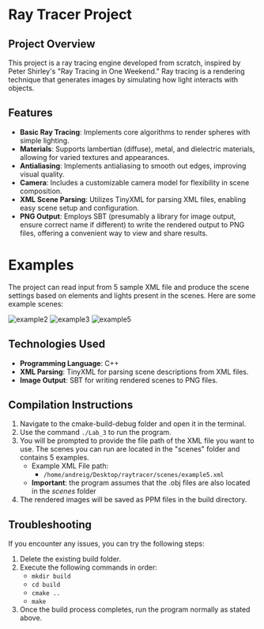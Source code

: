 # Ray Tracer Project

## Project Overview

This project is a ray tracing engine developed from scratch, inspired by Peter Shirley's "Ray Tracing in One Weekend." Ray tracing is a rendering technique that generates images by simulating how light interacts with objects. 

## Features

- **Basic Ray Tracing**: Implements core algorithms to render spheres with simple lighting.
- **Materials**: Supports lambertian (diffuse), metal, and dielectric materials, allowing for varied textures and appearances.
- **Antialiasing**: Implements antialiasing to smooth out edges, improving visual quality.
- **Camera**: Includes a customizable camera model for flexibility in scene composition.
- **XML Scene Parsing**: Utilizes TinyXML for parsing XML files, enabling easy scene setup and configuration.
- **PNG Output**: Employs SBT (presumably a library for image output, ensure correct name if different) to write the rendered output to PNG files, offering a convenient way to view and share results.

# Examples 
The project can read input from 5 sample XML file and produce the scene settings based on elements and lights present in the scenes. Here are some example scenes: 

![example2](https://github.com/goge1221/Ray-Tracer/assets/75140192/b75db430-c327-4181-a1aa-9bca085bfcf6)
![example3](https://github.com/goge1221/Ray-Tracer/assets/75140192/e5a34700-7b74-4226-9503-8020340451b8)
![example5](https://github.com/goge1221/Ray-Tracer/assets/75140192/85e8f230-83bc-481c-912d-f8f035540d27)

## Technologies Used

- **Programming Language**: C++
- **XML Parsing**: TinyXML for parsing scene descriptions from XML files.
- **Image Output**: SBT for writing rendered scenes to PNG files.

## Compilation Instructions
1. Navigate to the cmake-build-debug folder and open it in the terminal.
2. Use the command `./Lab_3` to run the program.
3. You will be prompted to provide the file path of the XML file you want to use. The scenes you can run are located in the "scenes" folder and contains 5 examples. 
    - Example XML File path:
        - `/home/andreig/Desktop/raytracer/scenes/example5.xml`
    - **Important**: the program assumes that the .obj files are also located in the *scenes* folder
4. The rendered images will be saved as PPM files in the build directory.

## Troubleshooting
If you encounter any issues, you can try the following steps:

1. Delete the existing build folder.
2. Execute the following commands in order:
    - `mkdir build`
    - `cd build`
    - `cmake ..`
    - `make`
3. Once the build process completes, run the program normally as stated above.


